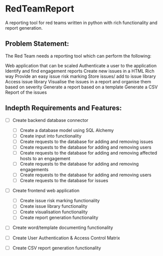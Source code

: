 # RedTeamReport
A reporting tool for red teams written in python with rich functionality and report generation.

## Problem Statement:
The Red Team needs a reporting tool which can perform the following:

Web application that can be scaled
Authenticate a user to the application
Identify and find engagement reports
Create new issues in a HTML Rich way
Provide an easy issue risk marking 
Store issues/ add to issue library
Access issue library
Visualise the issues in a report and organise them based on severity
Generate a report based on a template
Generate a CSV Report of the issues


## Indepth Requirements and Features:
 - [ ] Create backend database connector
    - [ ] Create a database model using SQL Alchemy
    - [ ] Create input into functionality
    - [ ] Create requests to the database for adding and removing issues
    - [ ] Create requests to the database for adding and removing users
    - [ ] Create requests to the database for adding and removing affected hosts to an engagement
    - [ ] Create requests to the database for adding and removing engagements
    - [ ] Create requests to the database for adding and removing users
    - [ ] Create requests to the database for issues

 - [ ] Create frontend web application
    - [ ] Create issue risk marking functionality
    - [ ] Create issue library functionality
    - [ ] Create visualisation functionality
    - [ ] Create report generation functionality
 - [ ] Create word/template documenting functionality
 - [ ] Create User Authentication & Access Control Matrix
 - [ ] Create CSV report generation functionality

